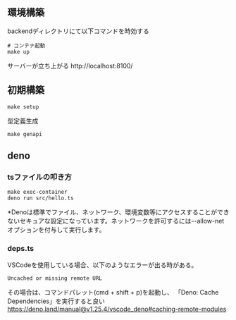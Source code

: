 ## 環境構築

backendディレクトリにて以下コマンドを時効する
```
# コンテナ起動
make up
```

サーバーが立ち上がる
http://localhost:8100/

## 初期構築
```
make setup
```

型定義生成
```
make genapi
```

## deno 
### tsファイルの叩き方
```
make exec-container
deno run src/hello.ts
```

*Denoは標準でファイル、ネットワーク、環境変数等にアクセスすることができないセキュアな設定になっています。ネットワークを許可するには--allow-netオプションを付与して実行します。

### deps.ts
VSCodeを使用している場合、以下のようなエラーが出る時がある。
```
Uncached or missing remote URL
```

その場合は、コマンドパレット(cmd + shift + p)を起動し、
「Deno: Cache Dependencies」を実行すると良い
https://deno.land/manual@v1.25.4/vscode_deno#caching-remote-modules